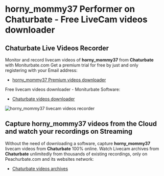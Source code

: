 # horny_mommy37 Performer on Chaturbate - Free LiveCam videos downloader

## Chaturbate Live Videos Recorder

Monitor and record livecam videos of **horny_mommy37** from **Chaturbate** with Moniturbate.com
Get a premium trial for free by just and only registering with your Email address:
* [horny_mommy37 Premium videos downloader](https://moniturbate.com/request-demo-licence-key.html)

Free livecam videos downloader - Moniturbate Software:
* [Chaturbate videos downloader](https://moniturbate.com/moniturbate-download-software.html)

![horny_mommy37 livecam videos recorder](https://peachurnet.com/templates/moniturbate-software.png)


## Capture horny_mommy37 videos from the Cloud and watch your recordings on Streaming

Without the need of downloading a software, capture **horny_mommy37** livecam videos from **Chaturbate** 100% online.
Watch Livecam archives from **Chaturbate** unlimitedly from thousands of existing recordings, only on Peachurbate.com and its websites network:
* [Chaturbate videos archives](https://peachurnet.com/)